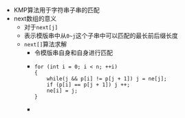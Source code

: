 - KMP算法用于字符串子串的匹配
- next数组的意义
	- 对于`next[j]`
	- 表示模版串中从`0~j`这个子串中可以匹配的最长前后缀长度
	- `next[]`算法求解
		- 令模版串自身和自身进行匹配
		-
		  ```
		  for (int i = 0; i < n; ++i)
		  {
		      while(j && p[i] != p[j + 1]) j = ne[j];
		      if (p[i] == p[j + 1]) j ++;
		      ne[i] = j;
		  }
		  ```
		-